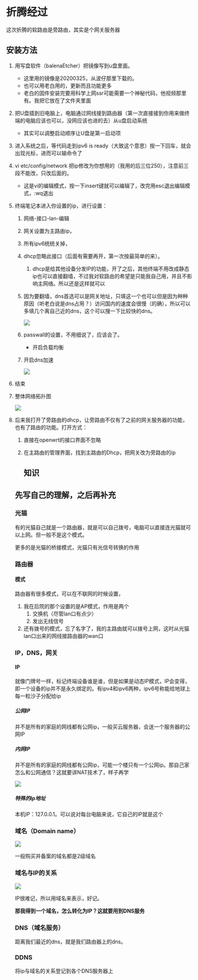 # 折腾经过

这次折腾的软路由是旁路由，其实是个网关服务器

## 安装方法

1. 用写盘软件（balenaEtcher）把镜像写到u盘里面。

   - 这里用的镜像是20200325，从波仔那里下载的。
   - 也可以用老白用的，更新而且功能更多
   - 老白的固件安装完要用科学上网ssr可能需要一个神秘代码，他视频那里有。我把它放在了文件夹里面

2. 把U盘插到旧电脑上，电脑通过网线接到路由器（第一次直接接到你用来做终端的电脑应该也可以，没网应该也进的去）从u盘启动系统

   - 其实可以调整启动顺序让U盘是第一启动项

3. 进入系统之后，等代码走到ipv6 is ready（大致这个意思）按一下回车，就会出现光标，进而可以输命令了

4. vi etc/config/network   把ip修改为你想用的（我用的后三位250），注意前三段不能改，只改后面的。

   - 这是vi的编辑模式，按一下insert键就可以编辑了，改完用esc退出编辑模式，:wq退出

5. 终端笔记本进入你设置的ip，进行设置：

   1. 网络-接口-lan-编辑

   2.  网关设置为主路由ip，

   3. 所有ipv6统统关掉，

   4. dhcp忽略此接口（后面有需要再开，第一次按最简单的来）。

      1. dhcp是给其他设备分发IP的功能，开了之后，其他终端不用改成静态ip也可以直接翻墙，不过我对软路由的希望是只能我自己用，并且不影响主网络。所以还是这样就可以

   5. 因为要翻墙，dns首选可以是网关地址，只填这一个也可以但是因为种种原因（听老白说是dns占用？）访问国内的速度会很慢（的确），所以可以多填几个离自己近的dns，这个可以搜一下比较快的dns。

      ![](E:\idm目录\软路由\1.png)

   6. passwall的设置，不用细说了，应该会了。

      - 开启负载均衡

   7. 开启dns加速

      ![](E:\idm目录\软路由\2.png)

6. 结束

7. 整体网络拓扑图

   ![](E:\idm目录\软路由\3.png)

8. 后来我打开了旁路由的dhcp，让旁路由不仅有了之前的网关服务器的功能，也有了路由的功能。打开方式：

   1. 直接在openwrt的接口界面不忽略

   2. 在主路由的管理界面，找到主路由的Dhcp，把网关改为旁路由的ip

      ## 知识

   ## 先写自己的理解，之后再补充

   ### 光猫

   有的光猫自己就是一个路由器，就是可以自己拨号，电脑可以直接连光猫就可以上网。但一般不是这个模式。

   更多的是光猫的桥接模式，光猫只有光信号转换的作用

   

   ### 路由器

   #### 模式

   路由器有很多模式，可以在不联网的时候设置，

   1. 我在后院的那个设置的是AP模式，作用是两个
      1. 交换机（尽管lan口有点少）
      2. 发出无线信号
   2. 还有拨号的模式，忘了名字了，我的主路由就可以拨号上网，这时从光猫lan口出来的网线接路由器的wan口

   ### IP，DNS，网关

   #### IP

   就像门牌号一样，标记终端设备谁是谁，但是如果是动态IP模式，IP会变得，即一个设备的ip并不是永久绑定的。有ipv4和ipv6两种，ipv6号称能给地球上每一粒沙子分配给ip

   ##### 公网IP

   并不是所有的家庭的网线都有公网ip，一般买云服务器，会送一个服务器的公网IP

   ##### 内网IP

   并不是所有的家庭的网线都有公网ip，可能一个楼只有一个公网ip。那自己家怎么和公网通信？这就要讲NAT技术了，样子再学

   ![](E:\idm目录\软路由\4.jpg)

   ##### 特殊的ip地址

   本机IP：127.0.0.1。可以说对每台电脑来说，它自己的IP就是这个

   ### 域名（Domain name）

   ![](E:\idm目录\软路由\5.jpg)

   一般购买并备案的域名都是2级域名

   ### 域名与IP的关系

   ![](E:\idm目录\软路由\6.jpg)

   IP很难记，所以用域名来表示，好记。

   **那我得到一个域名，怎么转化为IP？这就要用到DNS服务**

   

   ### DNS（域名服务）

   距离我们最近的dns，就是我们路由器上的dns。

   ### DDNS

   将ip与域名的关系登记到各个DNS服务器上